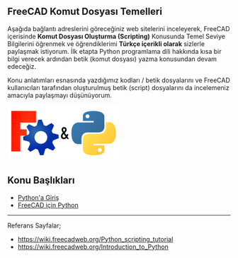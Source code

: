 ## FreeCAD Komut Dosyası Temelleri

Aşağıda bağlantı adreslerini göreceğiniz web sitelerini inceleyerek, FreeCAD içerisinde **Komut Dosyası Oluşturma (Scripting)** Konusunda Temel Seviye Bilgilerini öğrenmek ve öğrendiklerimi **Türkçe içerikli olarak** sizlerle paylaşmak istiyorum. İlk etapta Python programlama dili hakkında kısa bir bilgi verecek ardından betik (komut dosyası) yazma konusundan devam edeceğiz.

Konu anlatımları esnasında yazdığımız kodları / betik dosyalarını ve FreeCAD kullanıcıları tarafından oluşturulmuş betik (script) dosyalarını da incelemeniz amacıyla paylaşmayı düşünüyorum.


![FreeCAD_Python](img/FreeCAD_Python.png)

## Konu Başlıkları
+ [Python'a Giriş](https://mhalil.github.io/Python'a%20Giris.html)
+ [FreeCAD için Python](https://mhalil.github.io/FreeCAD%20icin%20Python.html)
___

Referans Sayfalar;
+ https://wiki.freecadweb.org/Python_scripting_tutorial
+ https://wiki.freecadweb.org/Introduction_to_Python


